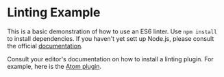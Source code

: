 # Linting Example

This is a basic demonstration of how to use an ES6 linter. Use `npm install` to install dependencies. If you haven't yet sett up Node.js, please consult the official [documentation](https://nodejs.org/).  

Consult your editor's documentation on how to install a linting plugin. For example, here is the [Atom plugin](https://github.com/AtomLinter/linter-eslint).
